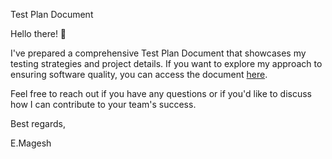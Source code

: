 Test Plan Document

Hello there! 👋

I've prepared a comprehensive Test Plan Document that showcases my testing strategies and project details. If you want to explore my approach to ensuring software quality, you can access the document [here](https://docs.google.com/document/d/1fnZyn6L9WGCg0k2yqmfJVjJTpXhuQWuO2e2C9EI-PCM/edit).

Feel free to reach out if you have any questions or if you'd like to discuss how I can contribute to your team's success.

Best regards,

E.Magesh
